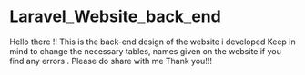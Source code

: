 # Laravel_Website_back_end
Hello there !!
This is the back-end design of the website i developed
Keep in mind to change the necessary tables, names given on the website
if you find any errors . Please do share with me 
Thank you!!!
